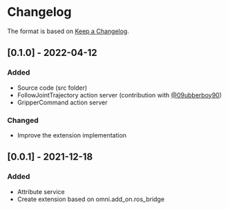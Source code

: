 # Changelog

The format is based on [Keep a Changelog](https://keepachangelog.com/en/1.0.0/).

## [0.1.0] - 2022-04-12
### Added
- Source code (src folder)
- FollowJointTrajectory action server (contribution with [@09ubberboy90](https://github.com/09ubberboy90))
- GripperCommand action server

### Changed
- Improve the extension implementation

## [0.0.1] - 2021-12-18
### Added
- Attribute service
- Create extension based on omni.add_on.ros_bridge
